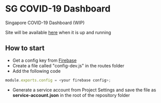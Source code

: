 # SG COVID-19 Dashboard

Singapore COVID-19 Dashboard (WIP)

Site will be available [here](https://ccn-covid19-sg-dashboard.herokuapp.com/) when it is up and running


## How to start
* Get a config key from [Firebase](https://console.firebase.google.com)
* Create a file called "config-dev.js" in the routes folder
* Add the following code
```javascript
module.exports.config = <your firebase config>;
```
* Generate a service account from Project Settings and save the file as __service-account.json__ in the root of the repository folder